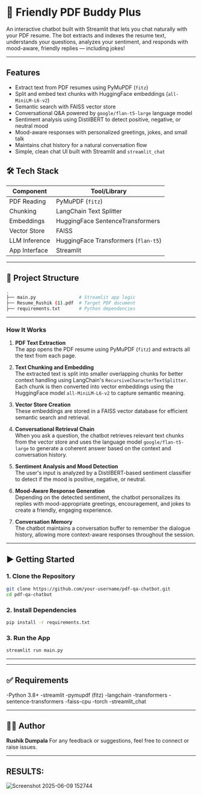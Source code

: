 
# 🤗 Friendly PDF Buddy Plus

An interactive chatbot built with Streamlit that lets you chat naturally with your PDF resume. The bot extracts and indexes the resume text, understands your questions, analyzes your sentiment, and responds with mood-aware, friendly replies — including jokes!

---

## Features

- Extract text from PDF resumes using PyMuPDF (`fitz`)
- Split and embed text chunks with HuggingFace embeddings (`all-MiniLM-L6-v2`)
- Semantic search with FAISS vector store
- Conversational Q&A powered by `google/flan-t5-large` language model
- Sentiment analysis using DistilBERT to detect positive, negative, or neutral mood
- Mood-aware responses with personalized greetings, jokes, and small talk
- Maintains chat history for a natural conversation flow
- Simple, clean chat UI built with Streamlit and `streamlit_chat`

## 🛠️ Tech Stack

| Component     | Tool/Library                         |
| ------------- | ------------------------------------ |
| PDF Reading   | PyMuPDF (`fitz`)                     |
| Chunking      | LangChain Text Splitter              |
| Embeddings    | HuggingFace SentenceTransformers     |
| Vector Store  | FAISS                                |
| LLM Inference | HuggingFace Transformers (`flan-t5`) |
| App Interface | Streamlit                            |


---

## 🧱 Project Structure

```bash
.
├── main.py                # Streamlit app logic
├── Resume_Rushik (1).pdf  # Target PDF document
├── requirements.txt       # Python dependencies
```

---

### How It Works

1. **PDF Text Extraction**  
   The app opens the PDF resume using PyMuPDF (`fitz`) and extracts all the text from each page.

2. **Text Chunking and Embedding**  
   The extracted text is split into smaller overlapping chunks for better context handling using LangChain's `RecursiveCharacterTextSplitter`. Each chunk is then converted into vector embeddings using the HuggingFace model `all-MiniLM-L6-v2` to capture semantic meaning.

3. **Vector Store Creation**  
   These embeddings are stored in a FAISS vector database for efficient semantic search and retrieval.

4. **Conversational Retrieval Chain**  
   When you ask a question, the chatbot retrieves relevant text chunks from the vector store and uses the language model `google/flan-t5-large` to generate a coherent answer based on the context and conversation history.

5. **Sentiment Analysis and Mood Detection**  
   The user's input is analyzed by a DistilBERT-based sentiment classifier to detect if the mood is positive, negative, or neutral.

6. **Mood-Aware Response Generation**  
   Depending on the detected sentiment, the chatbot personalizes its replies with mood-appropriate greetings, encouragement, and jokes to create a friendly, engaging experience.

7. **Conversation Memory**  
   The chatbot maintains a conversation buffer to remember the dialogue history, allowing more context-aware responses throughout the session.

---

## ▶️ Getting Started

### 1. Clone the Repository

```bash
git clone https://github.com/your-username/pdf-qa-chatbot.git
cd pdf-qa-chatbot
```

### 2. Install Dependencies

```bash
pip install -r requirements.txt
```

### 3. Run the App

```bash
streamlit run main.py
```

---



---

## ✅ Requirements

-Python 3.8+
-streamlit
-pymupdf (fitz)
-langchain
-transformers
-sentence-transformers
-faiss-cpu
-torch
-streamlit_chat


---

## 🙋‍♂️ Author

**Rushik Dumpala**
For any feedback or suggestions, feel free to connect or raise issues.

---


## RESULTS:


![Screenshot 2025-06-09 152744](https://github.com/user-attachments/assets/7becac65-cf8a-40a8-91cc-255f18670f2f)


